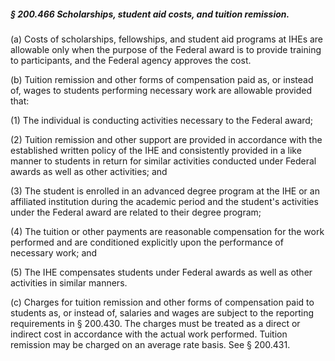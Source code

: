 ##### § 200.466 Scholarships, student aid costs, and tuition remission. #####

(a) Costs of scholarships, fellowships, and student aid programs at IHEs are allowable only when the purpose of the Federal award is to provide training to participants, and the Federal agency approves the cost.

(b) Tuition remission and other forms of compensation paid as, or instead of, wages to students performing necessary work are allowable provided that:

(1) The individual is conducting activities necessary to the Federal award;

(2) Tuition remission and other support are provided in accordance with the established written policy of the IHE and consistently provided in a like manner to students in return for similar activities conducted under Federal awards as well as other activities; and

(3) The student is enrolled in an advanced degree program at the IHE or an affiliated institution during the academic period and the student's activities under the Federal award are related to their degree program;

(4) The tuition or other payments are reasonable compensation for the work performed and are conditioned explicitly upon the performance of necessary work; and

(5) The IHE compensates students under Federal awards as well as other activities in similar manners.

(c) Charges for tuition remission and other forms of compensation paid to students as, or instead of, salaries and wages are subject to the reporting requirements in § 200.430. The charges must be treated as a direct or indirect cost in accordance with the actual work performed. Tuition remission may be charged on an average rate basis. See § 200.431.